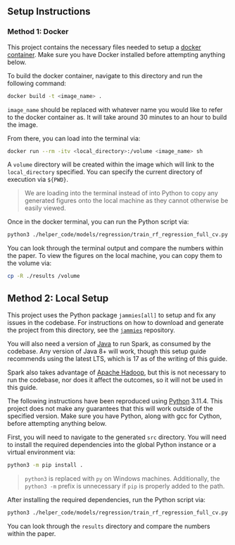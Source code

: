 ## Setup Instructions

### Method 1: Docker

This project contains the necessary files needed to setup a [docker container][docker]. Make sure you have Docker installed before attempting anything below. 

To build the docker container, navigate to this directory and run the following command:

```sh
docker build -t <image_name> .
```

`image_name` should be replaced with whatever name you would like to refer to the docker container as. It will take around 30 minutes to an hour to build the image.

From there, you can load into the terminal via:

```sh
docker run --rm -itv <local_directory>:/volume <image_name> sh
```

A `volume` directory will be created within the image which will link to the `local_directory` specified. You can specify the current directory of execution via `${PWD}`.

> We are loading into the terminal instead of into Python to copy any generated figures onto the local machine as they cannot otherwise be easily viewed.

Once in the docker terminal, you can run the Python script via:

```sh
python3 ./helper_code/models/regression/train_rf_regression_full_cv.py --training-data-filepath VLE_datasets/v1/VLE_12k_dataset_v1.csv --output-dir ./results
```

You can look through the terminal output and compare the numbers within the paper. To view the figures on the local machine, you can copy them to the volume via:

```sh
cp -R ./results /volume
```

## Method 2: Local Setup

This project uses the Python package `jammies[all]` to setup and fix any issues in the codebase. For instructions on how to download and generate the project from this directory, see the [`jammies`][jammies] repository.

You will also need a version of [Java][java] to run Spark, as consumed by the codebase. Any version of Java 8+ will work, though this setup guide recommends using the latest LTS, which is 17 as of the writing of this guide.

Spark also takes advantage of [Apache Hadoop][hadoop], but this is not necessary to run the codebase, nor does it affect the outcomes, so it will not be used in this guide.

The following instructions have been reproduced using [Python][python] 3.11.4. This project does not make any guarantees that this will work outside of the specified version. Make sure you have Python, along with gcc for Cython, before attempting anything below.

First, you will need to navigate to the generated `src` directory. You will need to install the required dependencies into the global Python instance or a virtual environment via:

```sh
python3 -m pip install .
```

> `python3` is replaced with `py` on Windows machines. Additionally, the `python3 -m` prefix is unnecessary if `pip` is properly added to the path.

After installing the required dependencies, run the Python script via:

```sh
python3 ./helper_code/models/regression/train_rf_regression_full_cv.py --training-data-filepath VLE_datasets/v1/VLE_12k_dataset_v1.csv --output-dir ./results
```

You can look through the `results` directory and compare the numbers within the paper.

[docker]: https://www.docker.com/
[jammies]: https://github.com/ahaim5357/jammies
[java]: https://adoptium.net/temurin/releases/?version=17
[hadoop]: http://apache.github.io/hadoop/
[python]: https://www.python.org/
